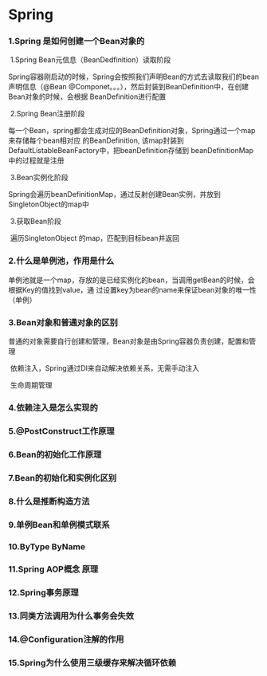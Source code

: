 # Spring

### 1.Spring 是如何创建一个Bean对象的

​	1.Spring Bean元信息（BeanDedfinition）读取阶段

​		Spring容器刚启动的时候，Spring会按照我们声明Bean的方式去读取我们的bean声明信息（@Bean 		@Componet。。。），然后封装到BeanDefinition中，在创建Bean对象的时候，会根据			                    	        BeanDefinition进行配置

​	2.Spring Bean注册阶段

​		每一个Bean，spring都会生成对应的BeanDefinition对象，Spring通过一个map来存储每个bean相对应		的BeanDefinition, 该map封装到DefaultListableBeanFactory中，把beanDefinition存储到		  	        beanDefinitionMap中的过程就是注册

​	3.Bean实例化阶段

​		Spring会遍历beanDefinitionMap，通过反射创建Bean实例，并放到SingletonObject的map中

​	3.获取Bean阶段

​		遍历SingletonObject 的map，匹配到目标bean并返回

### 2.什么是单例池，作用是什么

​	单例池就是一个map，存放的是已经实例化的bean，当调用getBean的时候，会根据Key的值找到value，通	过设置key为bean的name来保证bean对象的唯一性（单例）

### 3.Bean对象和普通对象的区别

​	普通的对象需要自行创建和管理，Bean对象是由Spring容器负责创建，配置和管理

​	依赖注入，Spring通过DI来自动解决依赖关系，无需手动注入

​	生命周期管理

### 4.依赖注入是怎么实现的

### 5.@PostConstruct工作原理

### 6.Bean的初始化工作原理

### 7.Bean的初始化和实例化区别

### 8.什么是推断构造方法

### 9.单例Bean和单例模式联系

### 10.ByType ByName

### 11.Spring AOP概念 原理

### 12.Spring事务原理

### 13.同类方法调用为什么事务会失效

### 14.@Configuration注解的作用

### 15.Spring为什么使用三级缓存来解决循环依赖